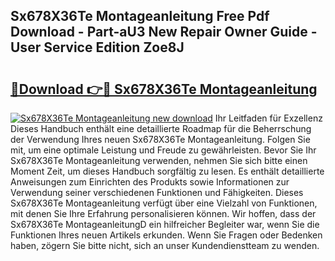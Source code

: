 ## Sx678X36Te Montageanleitung Free Pdf Download - Part-aU3 New Repair Owner Guide - User Service Edition Zoe8J

# <h2><a href="http://df8j1dv.blite.top/?on=Sx678X36Te+Montageanleitung">🔗Download 👉🔴 Sx678X36Te Montageanleitung</a></h2>

[![Sx678X36Te Montageanleitung new download](https://i.imgur.com/lujVjoI.png)](http://df8j1dv.blite.top/?on=Sx678X36Te+Montageanleitung)
Ihr Leitfaden für Exzellenz Dieses Handbuch enthält eine detaillierte Roadmap für die Beherrschung der Verwendung Ihres neuen Sx678X36Te Montageanleitung. Folgen Sie mit, um eine optimale Leistung und Freude zu gewährleisten. Bevor Sie Ihr Sx678X36Te Montageanleitung verwenden, nehmen Sie sich bitte einen Moment Zeit, um dieses Handbuch sorgfältig zu lesen. Es enthält detaillierte Anweisungen zum Einrichten des Produkts sowie Informationen zur Verwendung seiner verschiedenen Funktionen und Fähigkeiten. Dieses Sx678X36Te Montageanleitung verfügt über eine Vielzahl von Funktionen, mit denen Sie Ihre Erfahrung personalisieren können. Wir hoffen, dass der Sx678X36Te MontageanleitungD ein hilfreicher Begleiter war, wenn Sie die Funktionen Ihres neuen Artikels erkunden. Wenn Sie Fragen oder Bedenken haben, zögern Sie bitte nicht, sich an unser Kundendienstteam zu wenden.
